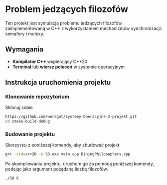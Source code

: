 # Problem jedzących filozofów

Ten projekt jest symulacją problemu jedzących filozofów, zaimplementowaną w C++ z wykorzystaniem mechanizmów synchronizacji: semafory i mutexy.

## Wymagania

- **Kompilator C++** wspierający C++20 
- **Terminal** lub **wiersz poleceń** w systemie operacyjnym

## Instrukcja uruchomienia projektu

### Klonowanie repozytorium

Sklonuj sobie

```bash
https://github.com/weragut/Systemy-Operacyjne-2-projekt.git
cd cmake-build-debug
```

### Budowanie projektu
Skorzystaj z poniższej komendy, aby zbudować projekt:

```bash
g++ -std=c++20 -o SO.exe main.cpp DiningPhilosophers.cpp
```
Po skompilowaniu projektu, uruchom go za pomocą poniższej komendy, podając jako argument pożądaną liczbę filozofów.

```bash
./SO 6
```



